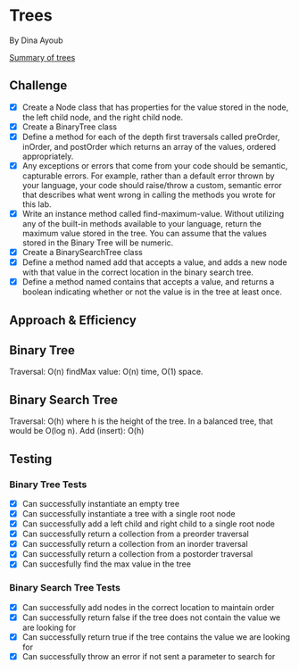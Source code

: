 # Trees 

By Dina Ayoub
<!-- Short summary or background information -->
[Summary of trees](https://github.com/dinaayoub/reading-notes/blob/gh-pages/401/class-15.md)

## Challenge

- [x] Create a Node class that has properties for the value stored in the node, the left child node, and the right child node.
- [x] Create a BinaryTree class
- [x] Define a method for each of the depth first traversals called preOrder, inOrder, and postOrder which returns an array of the values, ordered appropriately.
- [x] Any exceptions or errors that come from your code should be semantic, capturable errors. For example, rather than a default error thrown by your language, your code should raise/throw a custom, semantic error that describes what went wrong in calling the methods you wrote for this lab.
- [x] Write an instance method called find-maximum-value. Without utilizing any of the built-in methods available to your language, return the maximum value stored in the tree. You can assume that the values stored in the Binary Tree will be numeric.
- [x] Create a BinarySearchTree class
- [x] Define a method named add that accepts a value, and adds a new node with that value in the correct location in the binary search tree.
- [x] Define a method named contains that accepts a value, and returns a boolean indicating whether or not the value is in the tree at least once.

## Approach & Efficiency

## Binary Tree

Traversal: O(n)
findMax value: O(n) time, O(1) space.

## Binary Search Tree

Traversal: O(h) where h is the height of the tree. In a balanced tree, that would be O(log n).
Add (insert): O(h)

## Testing

### Binary Tree Tests

- [x] Can successfully instantiate an empty tree
- [x] Can successfully instantiate a tree with a single root node
- [x] Can successfully add a left child and right child to a single root node
- [x] Can successfully return a collection from a preorder traversal
- [x] Can successfully return a collection from an inorder traversal
- [x] Can successfully return a collection from a postorder traversal
- [x] Can succesfully find the max value in the tree

### Binary Search Tree Tests

- [x] Can successfully add nodes in the correct location to maintain order
- [x] Can successfully return false if the tree does not contain the value we are looking for
- [x] Can successfully return true if the tree contains the value we are looking for
- [x] Can successfully throw an error if not sent a parameter to search for
